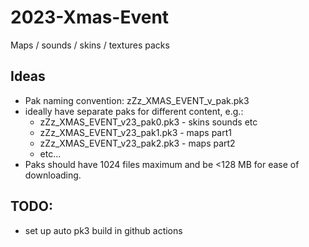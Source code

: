 # 2023-Xmas-Event

Maps / sounds / skins / textures packs

## Ideas

- Pak naming convention: zZz_XMAS_EVENT_v<year>_pak<id>.pk3
- ideally have separate paks for different content, e.g.:
    - zZz_XMAS_EVENT_v23_pak0.pk3 - skins sounds etc
    - zZz_XMAS_EVENT_v23_pak1.pk3 - maps part1
    - zZz_XMAS_EVENT_v23_pak2.pk3 - maps part2
    - etc...
- Paks should have 1024 files maximum and be <128 MB for ease of downloading.

## TODO:

- set up auto pk3 build in github actions
